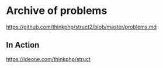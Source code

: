 # Archive of problems

https://github.com/thinkphp/struct2/blob/master/problems.md

## In Action

https://ideone.com/thinkphp/struct

